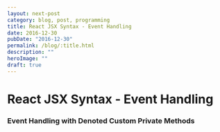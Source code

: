 ```yaml
---
layout: next-post
category: blog, post, programming
title: React JSX Syntax - Event Handling
date: 2016-12-30
pubDate: "2016-12-30"
permalink: /blog/:title.html
description: ""
heroImage: ""
draft: true
---
```


# React JSX Syntax - Event Handling

### Event Handling with Denoted Custom Private Methods
